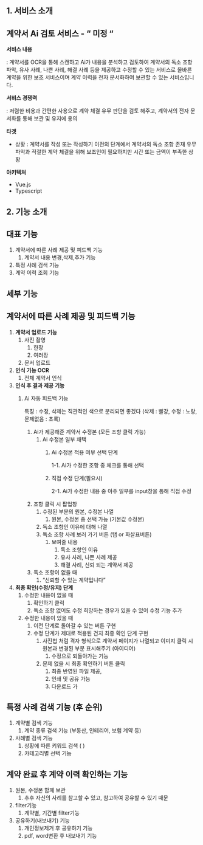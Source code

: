 ## 1. 서비스 소개

## 계약서 Ai 검토 서비스 - “ 미정 “

**서비스 내용**

: 계약서를 OCR을 통해 스캔하고 Ai가 내용을 분석하고 검토하여 계약서의 독소 조항 파악, 유사 사례, 나쁜 사례, 해결 사례 등을 제공하고 수정할 수 있는 서비스로 올바른 계약을 위한 보조 서비스이며 계약 이력을 전자 문서화하여 보관할 수 있는 서비스입니다.

**서비스 경쟁력**

: 저렴한 비용과 간편한 사용으로 계약 체결 유무 판단을 검토 해주고, 계약서의 전자 문서화를 통해 보관 및 유지에 용의

**타겟**

- 상황 : 계약서를 작성 또는 작성하기 이전의 단계에서 계약서의 독소 조항 존재 유무 파악과 적절한 계약 체결을 위해 보조인이 필요하지만 시간 또는 금액이 부족한 상황

**아키텍처**

- Vue.js
- Typescript

## 2. 기능 소개

## 대표 기능

1. 계약서에 따른 사례 제공 및 피드백 기능
   1. 계약서 내용 변경,삭제,추가 기능
2. 특정 사례 검색 기능
3. 계약 이력 조회 기능

## 세부 기능

## **계약서에 따른 사례 제공 및 피드백 기능**

1. **계약서 업로드 기능**
   1. 사진 촬영
      1. 한장
      2. 여러장
   2. 문서 업로드
2. **인식 기능 OCR**
   1. 전체 계약서 인식
3. **인식 후 결과 제공 기능**
   1. Ai 자동 피드백 기능

      특징 : 수정, 삭제는 직관적인 색으로 분리되면 좋겠다 (삭제 : 빨강, 수정 : 노랑, 문제없음 : 초록)

      1. Ai가 제공해준 계약서 수정본 (모든 조항 클릭 가능)
         1. Ai 수정본 일부 채택
            1. Ai 수정본 적용 여부 선택 단계

               1-1. Ai가 수정한 조항 중 체크를 통해 선택

            2. 직접 수정 단계(필요시)

               2-1. Ai가 수정한 내용 중 아주 일부를 input창을 통해 직접 수정
      2. 조항 클릭 시 팝업창
         1. 수정된 부분의 원본, 수정본 나열
            1. 원본, 수정본 중 선택 가능 (기본값 수정본)
         2. 독소 조항인 이유에 대해 나열
         3. 독소 조항 사례 보러 가기 버튼 (탭 or 화살표버튼)
            1. 보여줄 내용
               1. 독소 조항인 이유
               2. 유사 사례, 나쁜 사례 제공
               3. 해결 사례, 신뢰 되는 계약서 제공
      3. 독소 조항이 없을 때
         1. “신뢰할 수 있는 계약입니다”
4. **최종 확인(수정/유지) 단계**
   1. 수정한 내용이 없을 때
      1. 확인하기 클릭
      2. 독소 조항 없어도 수정 희망하는 경우가 있을 수 있어 수정 기능 추가
   2. 수정한 내용이 있을 때
      1. 이전 단계로 돌아갈 수 있는 버튼 구현
      2. 수정 단계가 제대로 적용된 건지 최종 확인 단계 구현
         1. 사진첩 처럼 격자 형식으로 계약서 페이지가 나열되고 이미지 클릭 시 원본과 변경된 부분 표시해주기 (아이디어)
            1. 수정으로 되돌아가는 기능
         2. 문제 없을 시 최종 확인하기 버튼 클릭
            1. 최종 반영된 파일 제공,
            2. 인쇄 및 공유 가능
            3. 다운로드 가

## 특정 사례 검색 기능 (후 순위)

1. 계약별 검색 기능
   1. 계약 종류 검색 기능 (부동산, 인테리어, 보험 계약 등)
2. 사례별 검색 기능
   1. 상황에 따른 키워드 검색 ( )
   2. 카테고리별 선택 기능

## 계약 완료 후 계약 이력 확인하는 기능

1. 원본, 수정본 함께 보관
   1. 추후 자신의 사례를 참고할 수 있고, 참고하여 공유할 수 있기 때문
2. filter기능
   1. 계약별, 기간별 filter기능
3. 공유하기(내보내기) 기능
   1. 개인정보제거 후 공유하기 기능
   2. pdf, word변환 후 내보내기 기능
